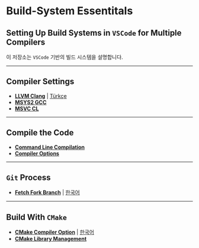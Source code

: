 # Build-System Essentitals

## Setting Up Build Systems in `VSCode` for Multiple Compilers

이 저장소는 `VSCode` 기반의 빌드 시스템을 설명합니다.

---

## Compiler Settings

- **[LLVM Clang](sub/llvm-clang-vscode.md)** | [Türkçe](sub/llvm-clang-vscode-tr.md)
- **[MSYS2 GCC]()**
- **[MSVC CL](sub/win-msvc.md)**

---

## Compile the Code

- **[Command Line Compilation]()**
- **[Compiler Options](sub/compilers_options.md)**

---

## `Git` Process

- **[Fetch Fork Branch](sub/git/git_fetch_fork_branch.md)** | [한국어](sub/git/git_fetch_fork_branch-kor.md)

---

## Build With `CMake`

- **[CMake Compiler Option](sub/cmake/cmake_compile_option.md)** | [한국어](sub/cmake/cmake_compile_option_kor.md)
- **[CMake Library Management](sub/cmake/library/cmake_library.md)**
